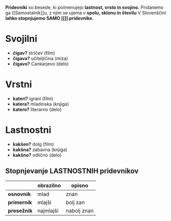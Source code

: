 **Pridevniki** so besede, ki poimenujejo **lastnost, vrsto in svojino.** 
Pridanemo ga [[Samostalnik]]u, z njim se ujema v **spolu, sklonu in številu** 
V Slovenščini **lahko stopnjujemo SAMO [[]] pridevnike.**

# Svojilni
+ **čigav?** stričev (film)
+ **čigava?** učiteljičina (miza)
+ **čigavo?** Cankarjevo (delo)

# Vrstni
+ **kateri?** igrani (film)
+ **katera?** mladinska (knjiga)
+ **katero?** literarno (delo)

# Lastnostni
+ **kakšen?** dolg (film)
+ **kakšna?** zabavna (knjiga)
+ **kakšno?** odlično (delo)

## Stopnjevanje LASTNOSTNIH pridevnikov
|           | obrazilno | opisno      |
| --------- | --------- | ----------- |
| **osnovnik**  | mlad      | znan        |
| **primernik** | mlajši    | bolj zan    |
| **presežnik** | najmlajši | nabolj znan | 
